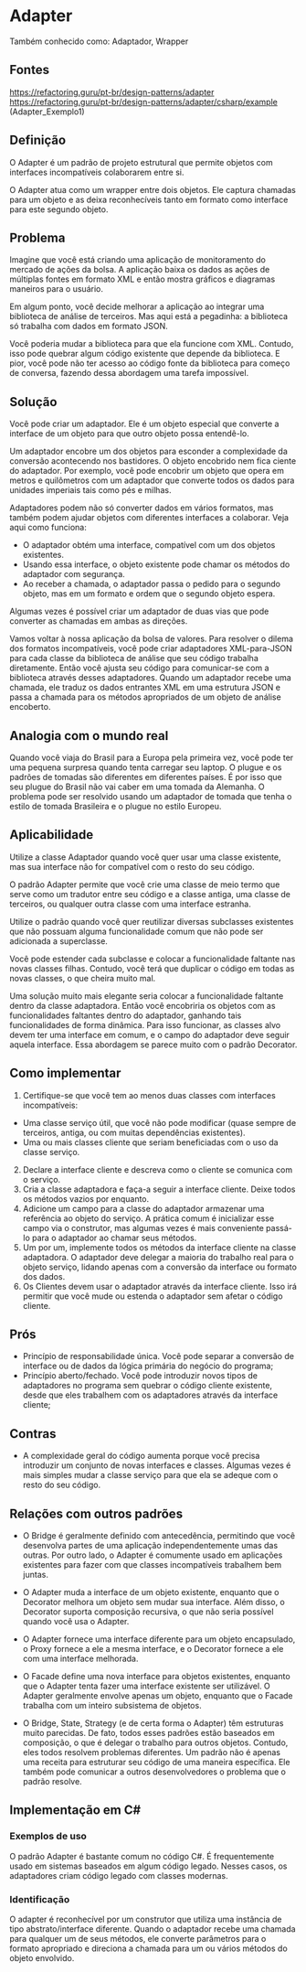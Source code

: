﻿# Adapter

Também conhecido como: Adaptador, Wrapper

## Fontes 

https://refactoring.guru/pt-br/design-patterns/adapter
https://refactoring.guru/pt-br/design-patterns/adapter/csharp/example (Adapter_Exemplo1)

## Definição

O Adapter é um padrão de projeto estrutural que permite objetos com interfaces incompatíveis colaborarem entre si.

O Adapter atua como um wrapper entre dois objetos. Ele captura chamadas para um objeto e as deixa reconhecíveis tanto em formato como interface para este segundo objeto.

## Problema

Imagine que você está criando uma aplicação de monitoramento do mercado de ações da bolsa. A aplicação baixa os dados as ações de múltiplas fontes em formato XML e então mostra gráficos e diagramas maneiros para o usuário.

Em algum ponto, você decide melhorar a aplicação ao integrar uma biblioteca de análise de terceiros. Mas aqui está a pegadinha: a biblioteca só trabalha com dados em formato JSON.

Você poderia mudar a biblioteca para que ela funcione com XML. Contudo, isso pode quebrar algum código existente que depende da biblioteca. E pior, você pode não ter acesso ao código fonte da biblioteca para começo de conversa, fazendo dessa abordagem uma tarefa impossível.

## Solução
	
Você pode criar um adaptador. Ele é um objeto especial que converte a interface de um objeto para que outro objeto possa entendê-lo.

Um adaptador encobre um dos objetos para esconder a complexidade da conversão acontecendo nos bastidores. O objeto encobrido nem fica ciente do adaptador. Por exemplo, você pode encobrir um objeto que opera em metros e quilômetros com um adaptador que converte todos os dados para unidades imperiais tais como pés e milhas.

Adaptadores podem não só converter dados em vários formatos, mas também podem ajudar objetos com diferentes interfaces a colaborar. Veja aqui como funciona:

- O adaptador obtém uma interface, compatível com um dos objetos existentes.
- Usando essa interface, o objeto existente pode chamar os métodos do adaptador com segurança.
- Ao receber a chamada, o adaptador passa o pedido para o segundo objeto, mas em um formato e ordem que o segundo objeto espera.

Algumas vezes é possível criar um adaptador de duas vias que pode converter as chamadas em ambas as direções.

Vamos voltar à nossa aplicação da bolsa de valores. Para resolver o dilema dos formatos incompatíveis, você pode criar adaptadores XML-para-JSON para cada classe da biblioteca de análise que seu código trabalha diretamente. Então você ajusta seu código para comunicar-se com a biblioteca através desses adaptadores. Quando um adaptador recebe uma chamada, ele traduz os dados entrantes XML em uma estrutura JSON e passa a chamada para os métodos apropriados de um objeto de análise encoberto.

## Analogia com o mundo real
	
Quando você viaja do Brasil para a Europa pela primeira vez, você pode ter uma pequena surpresa quando tenta carregar seu laptop. O plugue e os padrões de tomadas são diferentes em diferentes países. É por isso que seu plugue do Brasil não vai caber em uma tomada da Alemanha. O problema pode ser resolvido usando um adaptador de tomada que tenha o estilo de tomada Brasileira e o plugue no estilo Europeu.

## Aplicabilidade
	
 Utilize a classe Adaptador quando você quer usar uma classe existente, mas sua interface não for compatível com o resto do seu código.

 O padrão Adapter permite que você crie uma classe de meio termo que serve como um tradutor entre seu código e a classe antiga, uma classe de terceiros, ou qualquer outra classe com uma interface estranha.

 Utilize o padrão quando você quer reutilizar diversas subclasses existentes que não possuam alguma funcionalidade comum que não pode ser adicionada a superclasse.

 Você pode estender cada subclasse e colocar a funcionalidade faltante nas novas classes filhas. Contudo, você terá que duplicar o código em todas as novas classes, o que cheira muito mal.

Uma solução muito mais elegante seria colocar a funcionalidade faltante dentro da classe adaptadora. Então você encobriria os objetos com as funcionalidades faltantes dentro do adaptador, ganhando tais funcionalidades de forma dinâmica. Para isso funcionar, as classes alvo devem ter uma interface em comum, e o campo do adaptador deve seguir aquela interface. Essa abordagem se parece muito com o padrão Decorator.

## Como implementar
	
1. Certifique-se que você tem ao menos duas classes com interfaces incompatíveis:

- Uma classe serviço útil, que você não pode modificar (quase sempre de terceiros, antiga, ou com muitas dependências existentes).
- Uma ou mais classes cliente que seriam beneficiadas com o uso da classe serviço.

2. Declare a interface cliente e descreva como o cliente se comunica com o serviço.
3. Cria a classe adaptadora e faça-a seguir a interface cliente. Deixe todos os métodos vazios por enquanto.
4. Adicione um campo para a classe do adaptador armazenar uma referência ao objeto do serviço. A prática comum é inicializar esse campo via o construtor, mas algumas vezes é mais conveniente passá-lo para o adaptador ao chamar seus métodos.
5. Um por um, implemente todos os métodos da interface cliente na classe adaptadora. O adaptador deve delegar a maioria do trabalho real para o objeto serviço, lidando apenas com a conversão da interface ou formato dos dados.
6. Os Clientes devem usar o adaptador através da interface cliente. Isso irá permitir que você mude ou estenda o adaptador sem afetar o código cliente.

## Prós

- Princípio de responsabilidade única. Você pode separar a conversão de interface ou de dados da lógica primária do negócio do programa;
- Princípio aberto/fechado. Você pode introduzir novos tipos de adaptadores no programa sem quebrar o código cliente existente, desde que eles trabalhem com os adaptadores através da interface cliente;
	
## Contras

- A complexidade geral do código aumenta porque você precisa introduzir um conjunto de novas interfaces e classes. Algumas vezes é mais simples mudar a classe serviço para que ela se adeque com o resto do seu código.

## Relações com outros padrões

- O Bridge é geralmente definido com antecedência, permitindo que você desenvolva partes de uma aplicação independentemente umas das outras. Por outro lado, o Adapter é comumente usado em aplicações existentes para fazer com que classes incompatíveis trabalhem bem juntas.

- O Adapter muda a interface de um objeto existente, enquanto que o Decorator melhora um objeto sem mudar sua interface. Além disso, o Decorator suporta composição recursiva, o que não seria possível quando você usa o Adapter.

- O Adapter fornece uma interface diferente para um objeto encapsulado, o Proxy fornece a ele a mesma interface, e o Decorator fornece a ele com uma interface melhorada.

- O Facade define uma nova interface para objetos existentes, enquanto que o Adapter tenta fazer uma interface existente ser utilizável. O Adapter geralmente envolve apenas um objeto, enquanto que o Facade trabalha com um inteiro subsistema de objetos.

- O Bridge, State, Strategy (e de certa forma o Adapter) têm estruturas muito parecidas. De fato, todos esses padrões estão baseados em composição, o que é delegar o trabalho para outros objetos. Contudo, eles todos resolvem problemas diferentes. Um padrão não é apenas uma receita para estruturar seu código de uma maneira específica. Ele também pode comunicar a outros desenvolvedores o problema que o padrão resolve.

## Implementação em C#

### Exemplos de uso 

O padrão Adapter é bastante comum no código C#. É frequentemente usado em sistemas baseados em algum código legado. Nesses casos, os adaptadores criam código legado com classes modernas.

### Identificação 

O adapter é reconhecível por um construtor que utiliza uma instância de tipo abstrato/interface diferente. Quando o adaptador recebe uma chamada para qualquer um de seus métodos, ele converte parâmetros para o formato apropriado e direciona a chamada para um ou vários métodos do objeto envolvido.